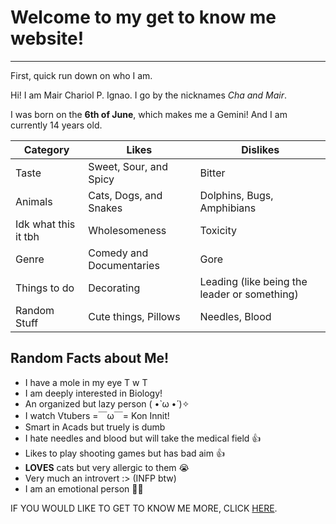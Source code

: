 # Welcome to my get to know me website! 
---
First, quick run down on who I am. 

Hi! I am Mair Chariol P. Ignao. I go by the nicknames *Cha and Mair*. 

I was born on the **6th of June**, which makes me a Gemini! And I am currently 14 years old.

|Category | Likes | Dislikes |
| ----------- | ----------- | ----------- |
| Taste | Sweet, Sour, and Spicy | Bitter |
| Animals | Cats, Dogs, and Snakes | Dolphins, Bugs, Amphibians|
| Idk what this it tbh| Wholesomeness | Toxicity |
| Genre | Comedy and Documentaries | Gore |
|Things to do | Decorating | Leading (like being the leader or something) |
| Random Stuff | Cute things, Pillows | Needles, Blood |

## Random Facts about Me!

- I have a mole in my eye T w T 
- I am deeply interested in Biology!
- An organized but lazy person ( •̀ ω •́ )✧
- I watch Vtubers =￣ω￣=  Kon Innit!
- Smart in Acads but truely is dumb
- I hate needles and blood but will take the medical field 👍
- Likes to play shooting games but has bad aim 👍 
- **LOVES** cats but very allergic to them 😭
- Very much an introvert :> (INFP btw)
- I am an emotional person 🐻‍❄️

IF YOU WOULD LIKE TO GET TO KNOW ME MORE, CLICK [HERE](https://mariiicarddinfo.carrd.co/). 
